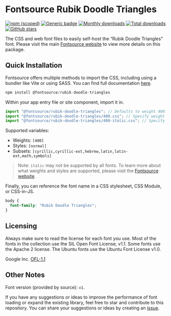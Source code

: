 # Fontsource Rubik Doodle Triangles

[![npm (scoped)](https://img.shields.io/npm/v/@fontsource/rubik-doodle-triangles?color=brightgreen)](https://www.npmjs.com/package/@fontsource/rubik-doodle-triangles) [![Generic badge](https://img.shields.io/badge/fontsource-passing-brightgreen)](https://github.com/fontsource/fontsource) [![Monthly downloads](https://badgen.net/npm/dm/@fontsource/rubik-doodle-triangles)](https://github.com/fontsource/fontsource) [![Total downloads](https://badgen.net/npm/dt/@fontsource/rubik-doodle-triangles)](https://github.com/fontsource/fontsource) [![GitHub stars](https://img.shields.io/github/stars/fontsource/fontsource.svg?style=social&label=Star)](https://github.com/fontsource/fontsource/stargazers)

The CSS and web font files to easily self-host the “Rubik Doodle Triangles” font. Please visit the main [Fontsource website](https://fontsource.org/fonts/rubik-doodle-triangles) to view more details on this package.

## Quick Installation

Fontsource offers multiple methods to import the CSS, including using a bundler like Vite or using SASS. You can find full documentation [here](https://fontsource.org/docs/getting-started/introduction).

```javascript
npm install @fontsource/rubik-doodle-triangles
```

Within your app entry file or site component, import it in.

```javascript
import "@fontsource/rubik-doodle-triangles"; // Defaults to weight 400
import "@fontsource/rubik-doodle-triangles/400.css"; // Specify weight
import "@fontsource/rubik-doodle-triangles/400-italic.css"; // Specify weight and style
```

Supported variables:
- Weights: `[400]`
- Styles: `[normal]`
- Subsets: `[cyrillic,cyrillic-ext,hebrew,latin,latin-ext,math,symbols]`

> Note: `italic` may not be supported by all fonts. To learn more about what weights and styles are supported, please visit the [Fontsource website](https://fontsource.org/fonts/rubik-doodle-triangles).

Finally, you can reference the font name in a CSS stylesheet, CSS Module, or CSS-in-JS.

```css
body {
  font-family: "Rubik Doodle Triangles";
}
```

## Licensing
Always make sure to read the license for each font you use. Most of the fonts in the collection use the SIL Open Font License, v1.1. Some fonts use the Apache 2 license. The Ubuntu fonts use the Ubuntu Font License v1.0.

Google Inc.
[OFL-1.1](http://scripts.sil.org/OFL)

## Other Notes
Font version (provided by source): `v1`.

If you have any suggestions or ideas to improve the performance of font loading or expand the existing library, feel free to star and contribute to this repository. You can share your suggestions or ideas by creating an [issue](https://github.com/fontsource/fontsource/issues).